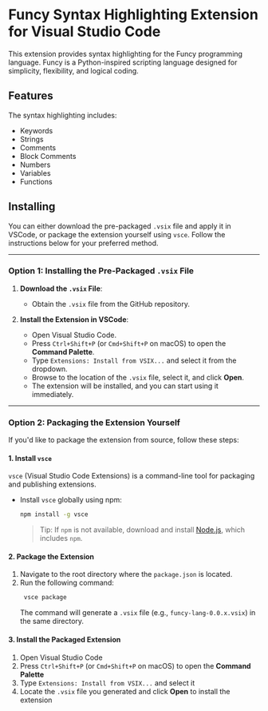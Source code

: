 # Funcy Syntax Highlighting Extension for Visual Studio Code

This extension provides syntax highlighting for the Funcy programming language. Funcy is a Python-inspired scripting language designed for simplicity, flexibility, and logical coding.

## Features

The syntax highlighting includes:
- Keywords
- Strings
- Comments
- Block Comments
- Numbers
- Variables
- Functions

## Installing

You can either download the pre-packaged `.vsix` file and apply it in VSCode, or package the extension yourself using `vsce`. Follow the instructions below for your preferred method.

---

### Option 1: Installing the Pre-Packaged `.vsix` File

1. **Download the `.vsix` File**:
   - Obtain the `.vsix` file from the GitHub repository.

2. **Install the Extension in VSCode**:
   - Open Visual Studio Code.
   - Press `Ctrl+Shift+P` (or `Cmd+Shift+P` on macOS) to open the **Command Palette**.
   - Type `Extensions: Install from VSIX...` and select it from the dropdown.
   - Browse to the location of the `.vsix` file, select it, and click **Open**.
   - The extension will be installed, and you can start using it immediately.

---

### Option 2: Packaging the Extension Yourself

If you'd like to package the extension from source, follow these steps:

#### 1. Install `vsce`

`vsce` (Visual Studio Code Extensions) is a command-line tool for packaging and publishing extensions.

- Install `vsce` globally using npm:

    ```bash
    npm install -g vsce
    ```
    > Tip: If `npm` is not available, download and install [Node.js](https://nodejs.org/en), which includes `npm`.

#### 2. Package the Extension

1. Navigate to the root directory where the `package.json` is located.
2. Run the following command:
   ```bash
    vsce package
    ```
    The command will generate a `.vsix` file (e.g., `funcy-lang-0.0.x.vsix`) in the same directory.

#### 3. Install the Packaged Extension

1. Open Visual Studio Code
2. Press `Ctrl+Shift+P`  (or `Cmd+Shift+P` on macOS) to open the **Command Palette**
3. Type `Extensions: Install from VSIX...` and select it
4. Locate the `.vsix` file you generated and click **Open** to install the extension
